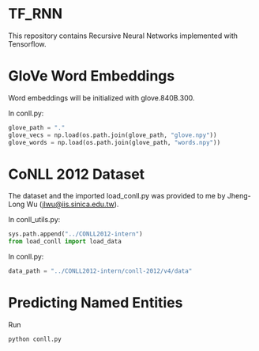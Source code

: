 # TF_RNN
This repository contains Recursive Neural Networks implemented with Tensorflow.

# GloVe Word Embeddings
Word embeddings will be initialized with glove.840B.300.

In conll.py:
```python
glove_path = "."
glove_vecs = np.load(os.path.join(glove_path, "glove.npy"))
glove_words = np.load(os.path.join(glove_path, "words.npy"))
```

# CoNLL 2012 Dataset
The dataset and the imported load_conll.py was provided to me by Jheng-Long Wu (jlwu@iis.sinica.edu.tw).  

In conll_utils.py:
```python
sys.path.append("../CONLL2012-intern")
from load_conll import load_data
```

In conll.py:
```python
data_path = "../CONLL2012-intern/conll-2012/v4/data"
```

# Predicting Named Entities
Run
```
python conll.py
```
